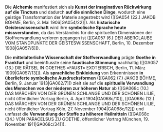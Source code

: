 
Die **Alchemie** manifestiert sich als **Kunst der imaginativen Rückwirkung auf die Tinctura** und dadurch **auf die sinnlichen Dinge**, wodurch eine geistige Transformation der Materie angestrebt wird ([[GA054 (22.) JAKOB BÖHME, Berlin, 3. Mai 1906|GA054/22]]). Als **historische Geisteswissenschaft** wird ihre **symbolische Sprache heute missverstanden**, da das Verständnis für die spirituellen Dimensionen der Stoffverwandlung verloren gegangen ist ([[GA057 (6.) DER ABERGLAUBE VOM STANDPUNKTE DER GEISTESWISSENSCHAFT, Berlin, 10. Dezember 1908|GA057/6]]).

Die **mittelalterliche Wissenschaft der Stoffverwandlung** prägte **Goethe in Frankfurt** und beeinflusste seine **faustische Stimmung** nachhaltig ([[GA057 (13.) DIE RÄTSEL IN GOETHES «FAUST» EXOTERISCH, Berlin, 11. März 1909|GA057/13]]). Als **sprachliche Einkleidung** von Erkenntnissen **in überlieferte symbolische Ausdrucksformen** ([[GA062 (7.) JAKOB BÖHME, Berlin, 9. Januar 1913|GA062/7]]) zielt sie auf die **spirituelle Verwandlung des Menschen von der niederen zur höheren Natur** ab ([[GA068c (10.) DAS MÄRCHEN VON DER GRÜNEN SCHLANGE UND DER SCHÖNEN LILIE, nicht öffentlicher Vortrag Berlin, 4. April 1904|GA068c/10]], [[GA068c (12.) DAS MÄRCHEN VON DER GRÜNEN SCHLANGE UND DER SCHÖNEN LILIE, nicht öffentlicher Vortrag Köln, 27. November 1904|GA068c/12]]) und umfasst die **Verwandlung der Stoffe zu höheren Heilmitteln** ([[GA068c (34.) VON PARACELSUS ZU GOETHE, öffentlicher Vortrag München, 19. November 1911|GA068c/34]]).
